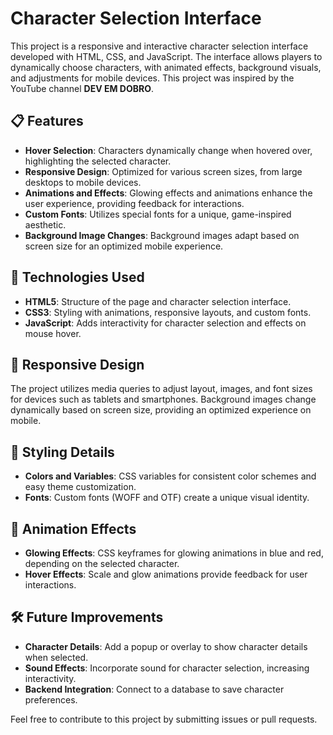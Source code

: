 # Character Selection Interface

This project is a responsive and interactive character selection interface developed with HTML, CSS, and JavaScript. The interface allows players to dynamically choose characters, with animated effects, background visuals, and adjustments for mobile devices.
This project was inspired by the YouTube channel **DEV EM DOBRO**.

## 📋 Features

- **Hover Selection**: Characters dynamically change when hovered over, highlighting the selected character.
- **Responsive Design**: Optimized for various screen sizes, from large desktops to mobile devices.
- **Animations and Effects**: Glowing effects and animations enhance the user experience, providing feedback for interactions.
- **Custom Fonts**: Utilizes special fonts for a unique, game-inspired aesthetic.
- **Background Image Changes**: Background images adapt based on screen size for an optimized mobile experience.

## 🚀 Technologies Used

- **HTML5**: Structure of the page and character selection interface.
- **CSS3**: Styling with animations, responsive layouts, and custom fonts.
- **JavaScript**: Adds interactivity for character selection and effects on mouse hover.

## 📱 Responsive Design

The project utilizes media queries to adjust layout, images, and font sizes for devices such as tablets and smartphones. Background images change dynamically based on screen size, providing an optimized experience on mobile.

## 🎨 Styling Details

- **Colors and Variables**: CSS variables for consistent color schemes and easy theme customization.
- **Fonts**: Custom fonts (WOFF and OTF) create a unique visual identity.

## 🔄 Animation Effects

- **Glowing Effects**: CSS keyframes for glowing animations in blue and red, depending on the selected character.
- **Hover Effects**: Scale and glow animations provide feedback for user interactions.

## 🛠️ Future Improvements

- **Character Details**: Add a popup or overlay to show character details when selected.
- **Sound Effects**: Incorporate sound for character selection, increasing interactivity.
- **Backend Integration**: Connect to a database to save character preferences.

Feel free to contribute to this project by submitting issues or pull requests.

